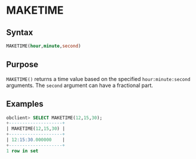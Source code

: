 # MAKETIME

## Syntax

```sql
MAKETIME(hour,minute,second)
```

## Purpose

`MAKETIME()` returns a time value based on the specified `hour:minute:second` arguments. The `second` argument can have a fractional part.

## Examples

```sql
obclient> SELECT MAKETIME(12,15,30);
+--------------------+
| MAKETIME(12,15,30) |
+--------------------+
| 12:15:30.000000    |
+--------------------+
1 row in set
```
